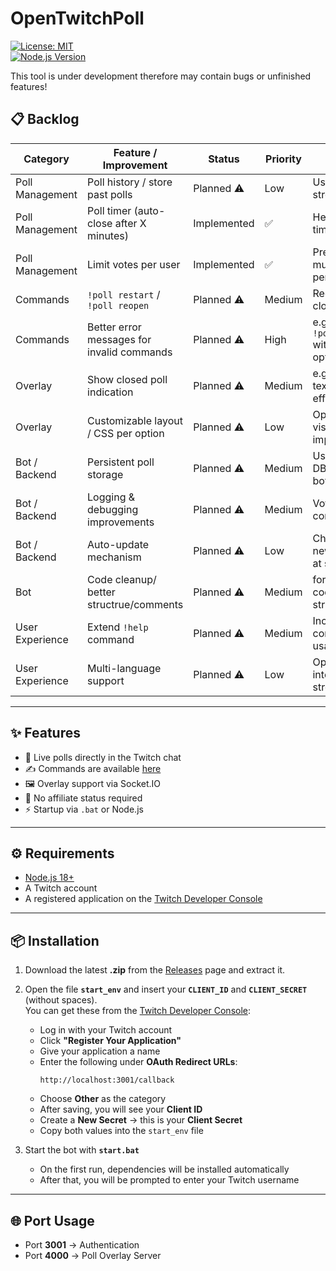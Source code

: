 # OpenTwitchPoll
[![License: MIT](https://img.shields.io/badge/License-MIT-blue.svg)](LICENSE)  
[![Node.js Version](https://img.shields.io/badge/Node.js-%3E=18-brightgreen)](https://nodejs.org/)

This tool is under development therefore may contain bugs or unfinished features!

## 📋 Backlog

| Category | Feature / Improvement | Status | Priority | Notes |
|----------|---------------------|--------|---------|-------|
| Poll Management | Poll history / store past polls | Planned ⚠️ | Low | Useful for stream recap |
| Poll Management | Poll timer (auto-close after X minutes) | Implemented  |  ✅ | Helps with timed polls |
| Poll Management | Limit votes per user | Implemented |  ✅ | Prevent multiple votes per user |
| Commands | `!poll restart` / `!poll reopen` | Planned ⚠️ | Medium | Reopen a closed poll |
| Commands | Better error messages for invalid commands | Planned ⚠️ | High | e.g., `!vote 99`, `!poll Test?` without options |
| Overlay | Show closed poll indication | Planned ⚠️ | Medium | e.g., overlay text or fade effect |
| Overlay | Customizable layout / CSS per option | Planned ⚠️ | Low | Optional visual improvements |
| Bot / Backend | Persistent poll storage | Planned ⚠️ | Medium | Use JSON / DB to survive bot restarts |
| Bot / Backend | Logging & debugging improvements | Planned ⚠️ | Medium | Votes, errors, connections |
| Bot / Backend | Auto-update mechanism | Planned ⚠️ | Low | Check for new releases at start |
| Bot | Code cleanup/ better structrue/comments | Planned ⚠️ | Medium | for better code structure |
| User Experience | Extend `!help` command | Planned ⚠️ | Medium | Include all commands & usage |
| User Experience | Multi-language support | Planned ⚠️ | Low | Optional for international streams |


---

## ✨ Features

- 🎉 Live polls directly in the Twitch chat
- ✍️ Commands are available [here](https://github.com/paddi0010/OpenTwitchPoll/wiki/Commands)
- 🖼 Overlay support via Socket.IO  
- 🚫 No affiliate status required  
- ⚡ Startup via `.bat` or Node.js  

---

## ⚙️ Requirements

- [Node.js 18+](https://nodejs.org/)  
- A Twitch account  
- A registered application on the [Twitch Developer Console](https://dev.twitch.tv/console) 

---

## 📦 Installation

1. Download the latest **.zip** from the [Releases](../../releases) page and extract it.  

2. Open the file **`start_env`** and insert your **`CLIENT_ID`** and **`CLIENT_SECRET`** (without spaces).  
   You can get these from the [Twitch Developer Console](https://dev.twitch.tv/console):  
   - Log in with your Twitch account  
   - Click **"Register Your Application"**  
   - Give your application a name  
   - Enter the following under **OAuth Redirect URLs**:  
     ```
     http://localhost:3001/callback
     ```  
   - Choose **Other** as the category  
   - After saving, you will see your **Client ID**  
   - Create a **New Secret** → this is your **Client Secret**  
   - Copy both values into the `start_env` file  

3. Start the bot with **`start.bat`**  
   - On the first run, dependencies will be installed automatically  
   - After that, you will be prompted to enter your Twitch username  

---

## 🌐 Port Usage

- Port **3001** → Authentication  
- Port **4000** → Poll Overlay Server  
